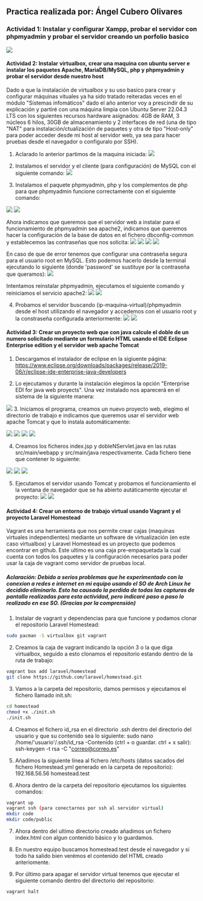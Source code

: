 ## Practica realizada por: Ángel Cubero Olivares

### Actividad 1: Instalar y configurar Xampp, probar el servidor con phpmyadmin y probar el servidor creando un porfolio basico

![](./recursos/imagenes/7.png)

#### Actividad 2: Instalar virtualbox, crear una maquina con ubuntu server e instalar los paquetes Apache, MariaDB/MySQL, php y phpmyadmin y probar el servidor desde nuestro host
Dado a que la instalación de virtualbox y su uso basico para crear y configurar máquinas vituales ya ha sido tratado reiteradas veces en el módulo "Sistemas infomáticos" dado el año anterior voy a prescindir de su explicación y partiré con una máquina limpia con Ubuntu Server 22.04.3 LTS con los siguientes recursos hardware asignados: 4GB de RAM, 3 núcleos 6 hilos, 30GB de almacenamiento y 2 interfaces de red (una de tipo "NAT" para instalación/ctualización de paquetes y otra de tipo "Host-only" para poder acceder desde mi host al servidor web, ya sea para hacer pruebas desde el navegador o configuralo por SSH).

1. Aclarado lo anterior partimos de la maquina iniciada:
![](./recursos/imagenes/1.png)

1. Instalamos el servidor y el cliente (para configuración) de MySQL con el siguiente comando:
![](./recursos/imagenes/2.png)

3. Instalamos el paquete phpmyadmin, php y los complementos de php para que phpmyadmin funcione correctamente con el siguiemte comando:

![](./recursos/imagenes/3.png)
![](./recursos/imagenes/4.png)

Ahora indicamos que queremos que el servidor web a instalar para el funcionamiento de phpmyadmin sea apache2, indicamos que queremos hacer la configuración de la base de datos en el fichero dbconfig-common y establecemos las contraseñas que nos solicita:
![](./recursos/imagenes/5.png)
![](./recursos/imagenes/6.png)
![](./recursos/imagenes/7.png)
![](./recursos/imagenes/8.png)

En caso de que de error tenemos que configurar una contraseña segura para el usuario root en MySQL. Esto podemos hacerlo desde la terminal ejecutando lo siguiente (donde 'password' se sustituye por la contraseña que queramos):
![](./recursos/imagenes/9.png)

Intentamos reinstalar phpmyadmin, ejecutamos el siguiente comando y reiniciamos el servicio apache2:
![](./recursos/imagenes/10.png)
![](./recursos/imagenes/11.png)

4. Probamos el servidor buscando (ip-maquina-virtual)/phpmyadmin desde el host utilizando el navegador y accedemos con el usuario root y la constraseña configurada anteriormente:
![](./recursos/imagenes/12.png)
![](./recursos/imagenes/13.png)

#### Actividad 3: Crear un proyecto web que con java calcule el doble de un numero solicitado mediante un formulario HTML usando el IDE Eclipse Enterprise edition y el servidor web apache Tomcat
1. Descargamos el instalador de eclipse en la sigiuente página:
https://www.eclipse.org/downloads/packages/release/2019-06/r/eclipse-ide-enterprise-java-developers 

2. Lo ejecutamos y durante la instalación elegimos la opción "Enterprise EDI for java web proyects". Una vez instalado nos aparecerá en el sistema de la siguiente manera:

![](./recursos/imagenes/14.png)
3. Iniciamos el programa, creamos un nuevo proyecto web, elegimo el directorio de trabajo e indicamos que queremos usar el servidor web apache Tomcat y que lo instala automáticamente:

![](./recursos/imagenes/15.png)
![](./recursos/imagenes/16.png)
![](./recursos/imagenes/17.png)
![](./recursos/imagenes/18.png)

4. Creamos los ficheros index.jsp y dobleNServlet.java en las rutas src/main/webapp y src/main/java respectivamente. Cada fichero tiene que contener lo siguiente:

![](./recursos/imagenes/19.png)
![](./recursos/imagenes/20.png)
![](./recursos/imagenes/21.png)

5. Ejecutamos el servidor usando Tomcat y probamos el funcionamiento el la ventana de navegador que se ha abierto autáticamente ejecutar el proyecto:
![](./recursos/imagenes/22.png)
![](./recursos/imagenes/23.png)

 

#### Actividad 4: Crear un entorno de trabajo virtual usando Vagrant y el proyecto Laravel Homestead
Vagrant es una herramienta que nos permite crear cajas (maquinas virtuales independientes) mediante un software de virtualización (en este caso virtualbox) y Laravel Homestead es un proyecto que podemos encontrar en github. Este ultimo es una caja pre-empaquetada la cual cuenta con todos los paquetes y la configuración necesarios para poder usar la caja de vagrant como servidor de pruebas local.


##### Aclaración: Debido a serios problemas que he experimentado con la conexion a redes e internet en mi equipo usando el SO de Arch Linux he decidido eliminarlo. Esto ha causado la perdida de todas las capturas de pantalla realizadas para esta actividad, pero indicaré paso a paso lo realizado en ese SO. (Gracias por la comprensión)

1. Instalar de vagrant y dependencias para que funcione y podamos clonar el repositorio Laravel Homestead:
``` bash
sudo pacman -S virtualbox git vagrant
```

2. Creamos la caja de vagrant indicando la opción 3 o la que diga virtualbox, seguido a esto clonamos el repositorio estando dentro de la ruta de trabajo:
``` bash
vagrant box add laravel/homestead
git clone https://github.com/laravel/homestead.git
```
3. Vamos a la carpeta del repositorio, damos permisos y ejecutamos el fichero llamado init.sh:
``` bash
cd homestead
chmod +x ./init.sh
./init.sh
```

4. Creamos el fichero id_rsa en el directorio .ssh dentro del directorio del usuario y que su contenido sea lo siguiente:
sudo nano /home/'usuario'/.ssh/id_rsa
-Contenido (ctrl + o guardar. ctrl + x salir):
ssh-keygen -t rsa -C "correo@correo.es" 

5. Añadimos la siguiente línea al fichero /etc/hosts (datos sacados del fichero Homestead.yml generado en la carpeta de repositorio):
192.168.56.56   homestead.test

6. Ahora dentro de la carpeta del repositorio ejecutamos los siguientes comandos:
``` bash
vagrant up
vagrant ssh (para conectarnos por ssh al servidor virtual)
mkdir code
mkdir code/public
```

7. Ahora dentro del ultimo directorio creado añadimos un fichero index.html con algun contenido básico y lo guardamos.

8. En nuestro equipo buscamos homestead.test desde el navegador y si todo ha salido bien verémos el contenido del HTML creado anteriomente.

9. Por último para apagar el servidor virtual tenemos que ejecutar el siguiente comando dentro del directorio del repositorio:
``` bash
vagrant halt
```
